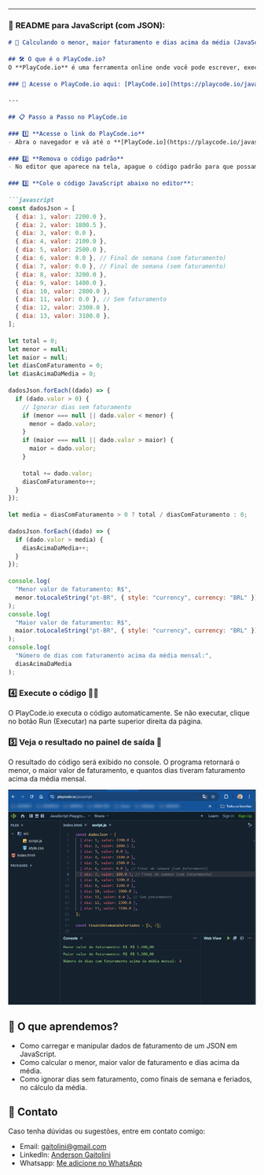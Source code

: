 
---

### 📂 **README para JavaScript (com JSON)**:

```markdown
# 🚀 Calculando o menor, maior faturamento e dias acima da média (JavaScript) usando JSON como fonte de dados

## 🛠️ O que é o PlayCode.io?
O **PlayCode.io** é uma ferramenta online onde você pode escrever, executar e testar código JavaScript diretamente no navegador, sem precisar instalar nada.

### 🔗 Acesse o PlayCode.io aqui: [PlayCode.io](https://playcode.io/javascript)

---

## 📋 Passo a Passo no PlayCode.io

### 1️⃣ **Acesse o link do PlayCode.io**
- Abra o navegador e vá até o **[PlayCode.io](https://playcode.io/javascript)**.

### 2️⃣ **Remova o código padrão**
- No editor que aparece na tela, apague o código padrão para que possamos inserir o nosso código.

### 3️⃣ **Cole o código JavaScript abaixo no editor**:

```javascript
const dadosJson = [
  { dia: 1, valor: 2200.0 },
  { dia: 2, valor: 1800.5 },
  { dia: 3, valor: 0.0 },
  { dia: 4, valor: 2100.0 },
  { dia: 5, valor: 2500.0 },
  { dia: 6, valor: 0.0 }, // Final de semana (sem faturamento)
  { dia: 7, valor: 0.0 }, // Final de semana (sem faturamento)
  { dia: 8, valor: 3200.0 },
  { dia: 9, valor: 1400.0 },
  { dia: 10, valor: 2800.0 },
  { dia: 11, valor: 0.0 }, // Sem faturamento
  { dia: 12, valor: 2300.0 },
  { dia: 13, valor: 3100.0 },
];

let total = 0;
let menor = null;
let maior = null;
let diasComFaturamento = 0;
let diasAcimaDaMedia = 0;

dadosJson.forEach((dado) => {
  if (dado.valor > 0) {
    // Ignorar dias sem faturamento
    if (menor === null || dado.valor < menor) {
      menor = dado.valor;
    }
    if (maior === null || dado.valor > maior) {
      maior = dado.valor;
    }

    total += dado.valor;
    diasComFaturamento++;
  }
});

let media = diasComFaturamento > 0 ? total / diasComFaturamento : 0;

dadosJson.forEach((dado) => {
  if (dado.valor > media) {
    diasAcimaDaMedia++;
  }
});

console.log(
  "Menor valor de faturamento: R$",
  menor.toLocaleString("pt-BR", { style: "currency", currency: "BRL" })
);
console.log(
  "Maior valor de faturamento: R$",
  maior.toLocaleString("pt-BR", { style: "currency", currency: "BRL" })
);
console.log(
  "Número de dias com faturamento acima da média mensal:",
  diasAcimaDaMedia
);

```
### 4️⃣ Execute o código 🏃‍♂️
O PlayCode.io executa o código automaticamente. Se não executar, clique no botão Run (Executar) na parte superior direita da página.

### 5️⃣ Veja o resultado no painel de saída 🎉
O resultado do código será exibido no console. O programa retornará o menor, o maior valor de faturamento, e quantos dias tiveram faturamento acima da média mensal.

![playcode](image.png)

## 🔄 O que aprendemos?
- Como carregar e manipular dados de faturamento de um JSON em JavaScript.
- Como calcular o menor, maior valor de faturamento e dias acima da média.
- Como ignorar dias sem faturamento, como finais de semana e feriados, no cálculo da média.

## 📲 Contato
Caso tenha dúvidas ou sugestões, entre em contato comigo:

- Email: gaitolini@gmail.com
- LinkedIn: [Anderson Gaitolini](https://www.linkedin.com/in/andersongaitolini/)
- Whatsapp: [Me adicione no WhatsApp](https://wa.me/qr/CFND4RGOJHHUN1)
